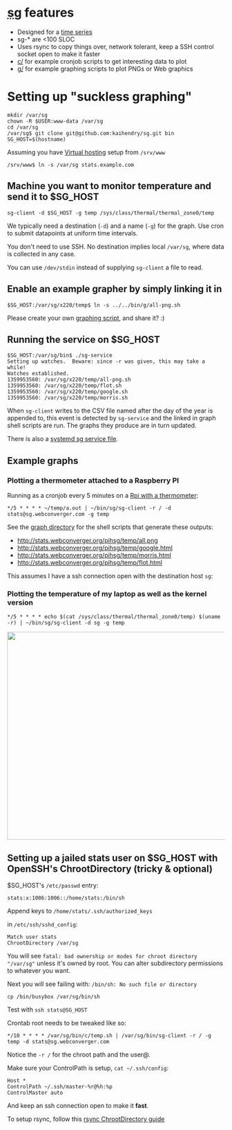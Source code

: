 # <abbr title="Suckless Graphing">sg</abbr> features

* Designed for a [time series](http://en.wikipedia.org/wiki/Time_series)
* sg-* are  <100 SLOC
* Uses rsync to copy things over, network tolerant, keep a SSH control socket open to make it faster
* [c/](c/) for example cronjob scripts to get interesting data to plot
* [g/](g/) for example graphing scripts to plot PNGs or Web graphics

# Setting up "suckless graphing"

	mkdir /var/sg
	chown -R $USER:www-data /var/sg
	cd /var/sg
	/var/sg$ git clone git@github.com:kaihendry/sg.git bin
	SG_HOST=$(hostname)

Assuming you have [Virtual hosting](http://dabase.com/e/04025/) setup from `/srv/www`

	/srv/www$ ln -s /var/sg stats.example.com

## Machine you want to monitor temperature and send it to $SG_HOST

	sg-client -d $SG_HOST -g temp /sys/class/thermal/thermal_zone0/temp

We typically need a destination (`-d`) and a name (`-g`) for the graph. Use
cron to submit datapoints at uniform time intervals.

You don't need to use SSH. No destination implies local `/var/sg`, where data is collected in any case.

You can use `/dev/stdin` instead of supplying `sg-client` a file to read.

## Enable an example grapher by simply linking it in

	$SG_HOST:/var/sg/x220/temp$ ln -s ../../bin/g/all-png.sh

Please create your own [graphing script](g/), and share it? :)

## Running the service on $SG_HOST

	$SG_HOST:/var/sg/bin$ ./sg-service
	Setting up watches.  Beware: since -r was given, this may take a while!
	Watches established.
	1359953560: /var/sg/x220/temp/all-png.sh
	1359953560: /var/sg/x220/temp/flot.sh
	1359953560: /var/sg/x220/temp/google.sh
	1359953560: /var/sg/x220/temp/morris.sh

When `sg-client` writes to the CSV file named after the day of the year is appended
to, this event is detected by `sg-service` and the linked in graph shell
scripts are run. The graphs they produce are in turn updated.

There is also a [systemd sg service file](sg.service).

## Example graphs

### Plotting a thermometer attached to a Raspberry PI

Running as a cronjob every 5 minutes on a [Rpi with a thermometer](http://www.flickr.com/photos/hendry/9649125655/):

	*/5 * * * * ~/temp/a.out | ~/bin/sg/sg-client -r / -d stats@sg.webconverger.com -g temp

See the [graph directory](/g) for the shell scripts that generate these outputs:

* http://stats.webconverger.org/pihsg/temp/all.png
* http://stats.webconverger.org/pihsg/temp/google.html
* http://stats.webconverger.org/pihsg/temp/morris.html
* http://stats.webconverger.org/pihsg/temp/flot.html

This assumes I have a ssh connection open with the destination host `sg`:

### Plotting the temperature of my laptop as well as the kernel version

	*/5 * * * * echo $(cat /sys/class/thermal/thermal_zone0/temp) $(uname -r) | ~/bin/sg/sg-client -d sg -g temp

<img width=640 height=480 src=http://stats.webconverger.org/x220/temp/latest.png>

## Setting up a jailed stats user on $SG_HOST with OpenSSH's ChrootDirectory (tricky & optional)

$SG_HOST's `/etc/passwd` entry:

	stats:x:1006:1006::/home/stats:/bin/sh

Append keys to `/home/stats/.ssh/authorized_keys`

in `/etc/ssh/sshd_config`:

	Match user stats
	ChrootDirectory /var/sg

You will see `fatal: bad ownership or modes for chroot directory "/var/sg"`
unless it's owned by root. You can alter subdirectory permissions to whatever you want.

Next you will see failing with: `/bin/sh: No such file or directory`

	cp /bin/busybox /var/sg/bin/sh

Test with `ssh stats@SG_HOST`

Crontab root needs to be tweaked like so:

	*/10 * * * * /var/sg/bin/c/temp.sh | /var/sg/bin/sg-client -r / -g temp -d stats@sg.webconverger.com

Notice the `-r /` for the chroot path and the user@.

Make sure your ControlPath is setup, `cat ~/.ssh/config`:

	Host *
	ControlPath ~/.ssh/master-%r@%h:%p
	ControlMaster auto

And keep an ssh connection open to make it **fast**.

To setup rsync, follow this [rsync ChrootDirectory guide](http://en.positon.org/post/SFTP-chroot-rsync)
